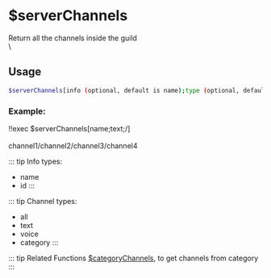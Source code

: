 # $serverChannels

Return all the channels inside the guild\
\

## Usage

```bash
$serverChannels[info (optional, default is name);type (optional, default is all);separator (optional, default is ", ")]
```

### Example:
<discord-messages>
          <discord-message :bot="false" role-color="#ffcc9a" author="Member">
        !!exec $serverChannels[name;text;/]<br><br>
          </discord-message>
          <discord-message :bot="true" role-color="#0099ff" author="Custom Command" avatar="https://media.discordapp.net/avatars/725721249652670555/781224f90c3b841ba5b40678e032f74a.webp">
        channel1/channel2/channel3/channel4
        </discord-message>
</discord-messages>


::: tip Info types:
 - name
 - id
:::

::: tip Channel types:
 - all
 - text
 - voice
 - category
:::

::: tip Related Functions
[$categoryChannels](../Channel/channelExists.md), to get channels from category
:::
